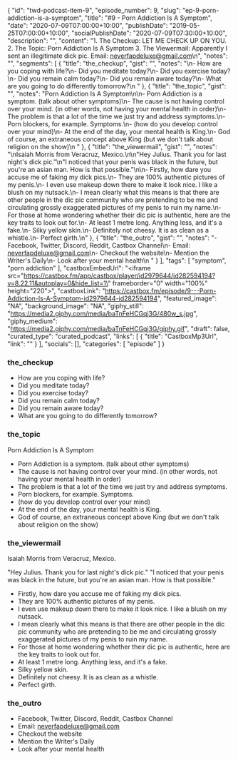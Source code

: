 {
	"id": "twd-podcast-item-9",
	"episode_number": 9,
	"slug": "ep-9-porn-addiction-is-a-symptom",
	"title": "#9 - Porn Addiction Is A Symptom",
	"date": "2020-07-09T07:00:00+10:00",
	"publishDate": "2019-05-25T07:00:00+10:00",
	"socialPublishDate": "2020-07-09T07:30:00+10:00",
	"description": "",
	"content": "1. The Checkup: LET ME CHECK UP ON YOU. 2. The Topic: Porn Addiction Is A Symptom 3. The Viewermail: Apparently I sent an illegitimate dick pic. Email: neverfapdeluxe@gmail.com\n",
	"notes": "",
	"segments": [
		{
			"title": "the_checkup",
			"gist": "",
			"notes": "\n- How are you coping with life?\n- Did you meditate today?\n- Did you exercise today?\n- Did you remain calm today?\n- Did you remain aware today?\n- What are you going to do differently tomorrow?\n      "
		},
		{
			"title": "the_topic",
			"gist": "",
			"notes": "Porn Addiction Is A Symptom\n\n- Porn Addiction is a symptom. (talk about other symptoms)\n- The cause is not having control over your mind. (in other words, not having your mental health in order)\n- The problem is that a lot of the time we just try and address symptoms.\n- Porn blockers, for example. Symptoms.\n- (how do you develop control over your mind)\n- At the end of the day, your mental health is King.\n- God of course, an extraneous concept above King (but we don't talk about religion on the show)\n      "
		},
		{
			"title": "the_viewermail",
			"gist": "",
			"notes": "\nIsaiah Morris from Veracruz, Mexico.\n\n\"Hey Julius. Thank you for last night's dick pic.\"\n\"I noticed that your penis was black in the future, but you're an asian man. How is that possible.\"\n\n- Firstly, how dare you accuse me of faking my dick pics.\n- They are 100% authentic pictures of my penis.\n- I even use makeup down there to make it look nice. I like a blush on my nutsack.\n- I mean clearly what this means is that there are other people in the dic pic community who are pretending to be me and circulating grossly exaggerated pictures of my penis to ruin my name.\n- For those at home wondering whether their dic pic is authentic, here are the key traits to look out for.\n- At least 1 metre long. Anything less, and it's a fake.\n- Silky yellow skin.\n- Definitely not cheesy. It is as clean as a whistle.\n- Perfect girth.\n"
		},
		{
			"title": "the_outro",
			"gist": "",
			"notes": "- Facebook, Twitter, Discord, Reddit, Castbox Channel\n- Email: neverfapdeluxe@gmail.com\n- Checkout the website\n- Mention the Writer's Daily\n- Look after your mental health\n      "
		}
	],
	"tags": [
		"symptom",
		"porn addiction"
	],
	"castboxEmbedUrl": "<iframe src=\"https://castbox.fm/app/castbox/player/id2979644/id282594194?v=8.22.11&autoplay=0&hide_list=1\" frameborder=\"0\" width=\"100%\" height=\"220\"></iframe>",
	"castboxLink": "https://castbox.fm/episode/9---Porn-Addiction-Is-A-Symptom-id2979644-id282594194",
	"featured_image": "NA",
	"background_image": "NA",
	"giphy_still": "https://media2.giphy.com/media/baTnFeHCGqj3G/480w_s.jpg",
	"giphy_medium": "https://media2.giphy.com/media/baTnFeHCGqj3G/giphy.gif",
	"draft": false,
	"curated_type": "curated_podcast",
	"links": [
		{
			"title": "CastboxMp3Url",
			"link": ""
		}
	],
	"socials": [],
	"categories": [
		"episode"
	]
}

### the_checkup


- How are you coping with life?
- Did you meditate today?
- Did you exercise today?
- Did you remain calm today?
- Did you remain aware today?
- What are you going to do differently tomorrow?
      
### the_topic

Porn Addiction Is A Symptom

- Porn Addiction is a symptom. (talk about other symptoms)
- The cause is not having control over your mind. (in other words, not having your mental health in order)
- The problem is that a lot of the time we just try and address symptoms.
- Porn blockers, for example. Symptoms.
- (how do you develop control over your mind)
- At the end of the day, your mental health is King.
- God of course, an extraneous concept above King (but we don't talk about religion on the show)
      
### the_viewermail


Isaiah Morris from Veracruz, Mexico.

"Hey Julius. Thank you for last night's dick pic."
"I noticed that your penis was black in the future, but you're an asian man. How is that possible."

- Firstly, how dare you accuse me of faking my dick pics.
- They are 100% authentic pictures of my penis.
- I even use makeup down there to make it look nice. I like a blush on my nutsack.
- I mean clearly what this means is that there are other people in the dic pic community who are pretending to be me and circulating grossly exaggerated pictures of my penis to ruin my name.
- For those at home wondering whether their dic pic is authentic, here are the key traits to look out for.
- At least 1 metre long. Anything less, and it's a fake.
- Silky yellow skin.
- Definitely not cheesy. It is as clean as a whistle.
- Perfect girth.

### the_outro

- Facebook, Twitter, Discord, Reddit, Castbox Channel
- Email: neverfapdeluxe@gmail.com
- Checkout the website
- Mention the Writer's Daily
- Look after your mental health
      

